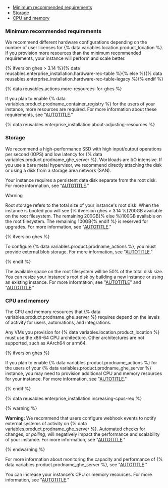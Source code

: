 * [Minimum recommended requirements](#minimum-recommended-requirements)
* [Storage](#storage)
* [CPU and memory](#cpu-and-memory)

### Minimum recommended requirements

We recommend different hardware configurations depending on the number of user licenses for {% data variables.location.product_location %}. If you provision more resources than the minimum recommended requirements, your instance will perform and scale better.

{% ifversion ghes > 3.14 %}{% data reusables.enterprise_installation.hardware-rec-table %}{% else %}{% data reusables.enterprise_installation.hardware-rec-table-legacy %}{% endif %}

{% data reusables.actions.more-resources-for-ghes %}

If you plan to enable {% data variables.product.prodname_container_registry %} for the users of your instance, more resources are required. For more information about these requirements, see "[AUTOTITLE](/admin/packages/getting-started-with-github-packages-for-your-enterprise)."

{% data reusables.enterprise_installation.about-adjusting-resources %}

### Storage

We recommend a high-performance SSD with high input/output operations per second (IOPS) and low latency for {% data variables.product.prodname_ghe_server %}. Workloads are I/O intensive. If you use a bare metal hypervisor, we recommend directly attaching the disk or using a disk from a storage area network (SAN).

Your instance requires a persistent data disk separate from the root disk. For more information, see "[AUTOTITLE](/admin/overview/system-overview)."

>[!WARNING]
>Root storage refers to the total size of your instance's root disk. When the instance is booted you will see {% ifversion ghes > 3.14 %}200GB available on the root filesystem. The remaining 200GB{% else %}100GB available on the root filesystem. The remaining 100GB{% endif %} is reserved for upgrades. For more information, see "[AUTOTITLE](/admin/overview/system-overview#storage-architecture)."

{% ifversion ghes %}

To configure {% data variables.product.prodname_actions %}, you must provide external blob storage. For more information, see "[AUTOTITLE](/admin/github-actions/getting-started-with-github-actions-for-your-enterprise/getting-started-with-github-actions-for-github-enterprise-server##external-storage-requirements)."

{% endif %}

The available space on the root filesystem will be 50% of the total disk size. You can resize your instance's root disk by building a new instance or using an existing instance. For more information, see "[AUTOTITLE](/admin/overview/system-overview#storage-architecture)" and "[AUTOTITLE](/admin/enterprise-management/updating-the-virtual-machine-and-physical-resources/increasing-storage-capacity)."

### CPU and memory

The CPU and memory resources that {% data variables.product.prodname_ghe_server %} requires depend on the levels of activity for users, automations, and integrations.

Any VMs you provision for {% data variables.location.product_location %} must use the x86-64 CPU architecture. Other architectures are not supported, such as AArch64 or arm64.

{% ifversion ghes %}

If you plan to enable {% data variables.product.prodname_actions %} for the users of your {% data variables.product.prodname_ghe_server %} instance, you may need to provision additional CPU and memory resources for your instance. For more information, see "[AUTOTITLE](/admin/github-actions/getting-started-with-github-actions-for-your-enterprise/getting-started-with-github-actions-for-github-enterprise-server#review-hardware-considerations)."

{% endif %}

{% data reusables.enterprise_installation.increasing-cpus-req %}

{% warning %}

**Warning:** We recommend that users configure webhook events to notify external systems of activity on {% data variables.product.prodname_ghe_server %}. Automated checks for changes, or _polling_, will negatively impact the performance and scalability of your instance. For more information, see "[AUTOTITLE](/get-started/exploring-integrations/about-webhooks)."

{% endwarning %}

For more information about monitoring the capacity and performance of {% data variables.product.prodname_ghe_server %}, see "[AUTOTITLE](/admin/enterprise-management/monitoring-your-appliance)."

You can increase your instance's CPU or memory resources. For more information, see "[AUTOTITLE](/admin/enterprise-management/updating-the-virtual-machine-and-physical-resources/increasing-cpu-or-memory-resources)."
